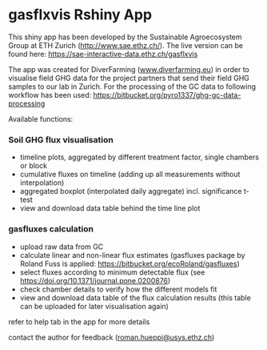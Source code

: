 # gasflxvis Rshiny App

This shiny app has been developed by the Sustainable Agroecosystem Group at ETH Zurich (http://www.sae.ethz.ch/). The live version can be found here: https://sae-interactive-data.ethz.ch/gasflxvis

The app was created for DiverFarming (www.diverfarming.eu) in order to visualise field GHG data for the project partners that send their field GHG samples to our lab in Zurich. For the processing of the GC data to following workflow has been used: https://bitbucket.org/pyro1337/ghg-gc-data-processing

Available functions:

### Soil GHG flux visualisation

* timeline plots, aggregated by different treatment factor, single chambers or block
* cumulative fluxes on timeline (adding up all measurements without interpolation)
* aggregated boxplot (interpolated daily aggregate) incl. significance t-test
* view and download data table behind the time line plot

### gasfluxes calculation

* upload raw data from GC
* calculate linear and non-linear flux estimates (gasfluxes package by Roland Fuss is applied: https://bitbucket.org/ecoRoland/gasfluxes)
* select fluxes according to minimum detectable flux (see  https://doi.org/10.1371/journal.pone.0200876)
* check chamber details to verify how the different models fit
* view and download data table of the flux calculation results (this table can be uploaded for later visualisation again)

refer to help tab in the app for more details

contact the author for feedback (roman.hueppi@usys.ethz.ch)
